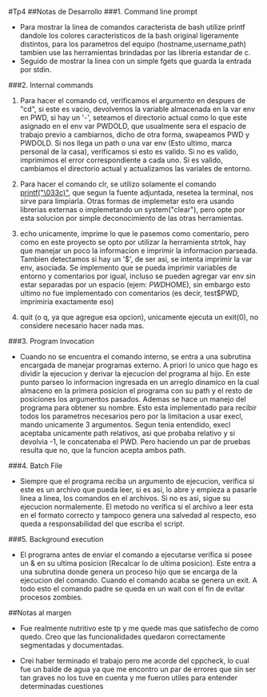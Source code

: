 #Tp4
##Notas de Desarrollo
###1. Command line prompt

* Para mostrar la linea de comandos caracterista de bash utilize printf dandole los colores caracteristicos de la bash original ligeramente distintos, para los parametros del equipo (hostname,username,path) tambien use las herramientas brindadas por las libreria estandar de c.
* Seguido de mostrar la linea con un simple fgets que guarda la entrada por stdin.

###2. Internal commands

1. Para hacer el comando cd, verificamos el argumento en despues de "cd", si este es vacio, devolvemos la variable almacenada en la var env en PWD, si hay un '-', seteamos el directorio actual como lo que este asignado en el env var PWDOLD, que usualmente sera el espacio de trabajo previo a cambiarnos, dicho de otra forma, swapeamos PWD y PWDOLD. Si nos llega un path o una var env (Esto ultimo, marca personal de la casa), verificamos si esto es valido. Si no es valido, imprimimos el error correspondiente a cada uno. Si es valido, cambiamos el directorio actual y actualizamos las variales de entorno.

2. Para hacer el comando clr, se utilizo solamente el comando [ printf("\033c)"](https://stackoverflow.com/questions/47503734/what-does-printf-033c-mean "Whats does printf(\033c) mean"), que segun la fuente adjuntada, resetea la terminal, nos sirve para limpiarla. Otras formas de implemetar esto era usando librerias externas o implemetando un system("clear"), pero opte por esta solucion por simple deconocimiento de las otras herramientas.

3. echo unicamente, imprime lo que le pasemos como comentario, pero como en este proyecto se opto por utilizar la herramienta strtok, hay que manejar un poco la informacion e imprimir la informacion parseada. Tambien detectamos si hay un '$', de ser asi, se intenta imprimir la var env, asociada. Se implemento que se pueda imprimir variables de entorno y comentarios por igual, incluso se pueden agregar var env sin estar separadas por un espacio (ejem: $PWD$HOME), sin embargo esto ultimo no fue implementado con comentarios (es decir, test$PWD, imprimiria exactamente eso)

4. quit (o q, ya que agregue esa opcion), unicamente ejecuta un exit(0), no considere necesario hacer nada mas.

###3. Program Invocation

* Cuando no se encuentra el comando interno, se entra a una subrutina encargada de manejar programas externo. A priori lo unico que hago es dividir la ejecucion y derivar la ejecucion del programa al hijo. En este punto parseo lo informacion ingresada en un arreglo dinamico en la cual almaceno en la primera posicion el programa con su path y el resto de posiciones los argumentos pasados. Ademas se hace un manejo del programa para obtener su nombre. Esto esta implementado para recibir todos los parametros necesarios pero por la limitacion a usar execl, mando unicamente 3 argumentos. Segun tenia entendido, execl aceptaba unicamente path relativos, asi que probaba relativo y si devolvia -1, le concatenaba el PWD. Pero haciendo un par de pruebas resulta que no, que la funcion acepta ambos path.

###4. Batch File

* Siempre que el programa reciba un argumento de ejecucion, verifica si este es un archivo que pueda leer, si es asi, lo abre y empieza a pasarle linea a linea, los comandos en el archivos. Si no es asi, sigue su ejecucion normalemente. El metodo no verifica si el archivo a leer esta en el formato correcto y tampoco genera una salvedad al respecto, eso queda a responsabilidad del que escriba el script.

###5. Background execution

* El programa antes de enviar el comando a ejecutarse verifica si posee un & en su ultima posicion (Recalcar lo de ultima posicion). Este entra a una subrutina donde genera un proceso hijo que se encarga de la ejecucion del comando. Cuando el comando acaba se genera un exit. A todo esto el comando padre se queda en un wait con el fin de evitar procesos zombies.

##Notas al margen

* Fue realmente nutritivo este tp y me quede mas que satisfecho de como quedo. Creo que las funcionalidades quedaron correctamente segmentadas y documentadas. 

* Crei haber terminado el trabajo pero me acorde del cppcheck, lo cual fue un balde de agua ya que me encontro un par de errores que sin ser tan graves no los tuve en cuenta y me fueron utiles para entender determinadas cuestiones
